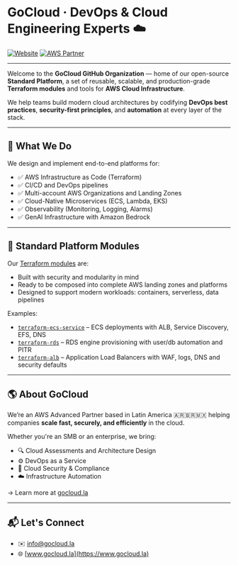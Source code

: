# GoCloud · DevOps & Cloud Engineering Experts ☁️

[![Website](https://img.shields.io/badge/www.gocloud.la-%2312100E.svg?style=for-the-badge&logo=AmazonAWS&logoColor=white)](https://www.gocloud.la)
[![AWS Partner](https://img.shields.io/badge/AWS%20Partner-Advanced-orange?style=for-the-badge&logo=amazonaws&logoColor=white)](https://aws.amazon.com/partners/find/)

---

Welcome to the **GoCloud GitHub Organization** — home of our open-source **Standard Platform**, a set of reusable, scalable, and production-grade **Terraform modules** and tools for **AWS Cloud Infrastructure**.

We help teams build modern cloud architectures by codifying **DevOps best practices**, **security-first principles**, and **automation** at every layer of the stack.

---

## 🚀 What We Do

We design and implement end-to-end platforms for:

- ✅ AWS Infrastructure as Code (Terraform)
- ✅ CI/CD and DevOps pipelines
- ✅ Multi-account AWS Organizations and Landing Zones
- ✅ Cloud-Native Microservices (ECS, Lambda, EKS)
- ✅ Observability (Monitoring, Logging, Alarms)
- ✅ GenAI Infrastructure with Amazon Bedrock

---

## 🧱 Standard Platform Modules

Our [Terraform modules](https://github.com/GoCloudLa?tab=repositories&q=terraform-) are:

- Built with security and modularity in mind
- Ready to be composed into complete AWS landing zones and platforms
- Designed to support modern workloads: containers, serverless, data pipelines

Examples:

- [`terraform-ecs-service`](https://github.com/GoCloudLa/terraform-ecs-service) – ECS deployments with ALB, Service Discovery, EFS, DNS
- [`terraform-rds`](https://github.com/GoCloudLa/terraform-rds) – RDS engine provisioning with user/db automation and PITR
- [`terraform-alb`](https://github.com/GoCloudLa/terraform-alb) – Application Load Balancers with WAF, logs, DNS and security defaults

---

## 🌎 About GoCloud

We’re an AWS Advanced Partner based in Latin America 🇦🇷🇧🇷🇲🇽 helping companies **scale fast, securely, and efficiently** in the cloud.

Whether you're an SMB or an enterprise, we bring:

- 🔍 Cloud Assessments and Architecture Design
- ⚙️ DevOps as a Service
- 🔐 Cloud Security & Compliance
- ☁️ Infrastructure Automation

→ Learn more at [gocloud.la](https://www.gocloud.la)

---

## 📬 Let's Connect

- ✉️ info@gocloud.la
- 🌐 [www.gocloud.la](https://www.gocloud.la)
